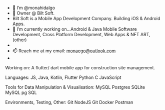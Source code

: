 - 👋 I’m @monahidalgo
- 👀 Owner @ Bilt Soft.
- Bilt Soft is a Mobile App Development Company. Building iOS & Android Apps. 
- 🌱 I’m currently working on...Android & Java Mobile Software Development, Cross Platform Development, Web Apps & NFT ART, 
      (other)
- 
- 📫 Reach me at my email: monaego@outlook.com
- 
Working on:
A flutter/ dart mobile app for construction site management.


Languages:
JS, Java, Kotlin, Flutter
Python	C	JavaScript	


Tools for Data Manipulation & Visualisation:
MySQL	Postgres	SQLite	
MySQL	pg	SQL

Environments, Testing, Other:
Git	NodeJS	Git	Docker Postman	


<!---
monahidalgo/monahidalgo is a ✨ special ✨ repository because its `README.md` (this file) appears on your GitHub profile.
You can click the Preview link to take a look at your changes.
--->
